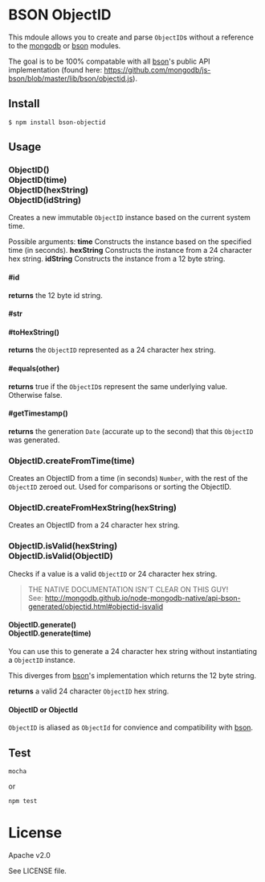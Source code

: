 BSON ObjectID
=============

This mdoule allows you to create and parse `ObjectID`s without a reference to the
[mongodb](https://github.com/mongodb/node-mongodb-native) or [bson](https://github.com/mongodb/js-bson)
modules.

The goal is to be 100% compatable with all [bson](https://github.com/mongodb/js-bson)'s
public API implementation (found here: https://github.com/mongodb/js-bson/blob/master/lib/bson/objectid.js).

## Install
    $ npm install bson-objectid

## Usage

### ObjectID()<br>ObjectID(time)<br>ObjectID(hexString)<br>ObjectID(idString)
Creates a new immutable `ObjectID` instance based on the current system time.

Possible arguments:
**time** Constructs the instance based on the specified time (in seconds).
**hexString** Constructs the instance from a 24 character hex string.
**idString** Constructs the instance from a 12 byte string.

#### #id
**returns** the 12 byte id string.

#### #str
#### #toHexString()
**returns** the `ObjectID` represented as a 24 character hex string.

#### #equals(other)
**returns** true if the `ObjectID`s represent the same underlying value. Otherwise false.
#### #getTimestamp()
**returns** the generation `Date` (accurate up to the second) that this `ObjectID` was generated.

### ObjectID.createFromTime(time)
Creates an ObjectID from a time (in seconds) `Number`, with the rest of the `ObjectID` zeroed out. Used for comparisons or sorting the ObjectID.

### ObjectID.createFromHexString(hexString)
Creates an ObjectID from a 24 character hex string.

### ObjectID.isValid(hexString)<br>ObjectID.isValid(ObjectID)
Checks if a value is a valid `ObjectID` or 24 character hex string.
> THE NATIVE DOCUMENTATION ISN'T CLEAR ON THIS GUY!<br>
> See: http://mongodb.github.io/node-mongodb-native/api-bson-generated/objectid.html#objectid-isvalid

#### ObjectID.generate()<br>ObjectID.generate(time)
You can use this to generate a 24 character hex string without instantiating a `ObjectID` instance.

This diverges from [bson](https://github.com/mongodb/js-bson)'s implementation which returns the 12 byte string.

**returns** a valid 24 character `ObjectID` hex string.

#### ObjectID or ObjectId
`ObjectID` is aliased as `ObjectId` for convience and compatibility with [bson](https://github.com/mongodb/js-bson).

## Test
    mocha

or

    npm test

License
=======
Apache v2.0

See LICENSE file.
